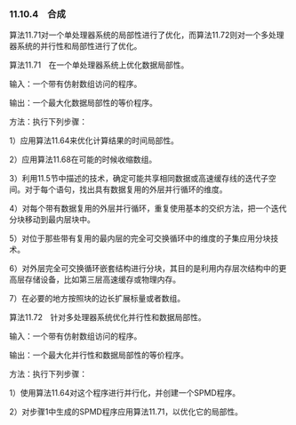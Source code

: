 ### 11.10.4　合成

算法11.71对一个单处理器系统的局部性进行了优化，而算法11.72则对一个多处理器系统的并行性和局部性进行了优化。

算法11.71　在一个单处理器系统上优化数据局部性。

输入：一个带有仿射数组访问的程序。

输出：一个最大化数据局部性的等价程序。

方法：执行下列步骤：

1）应用算法11.64来优化计算结果的时间局部性。

2）应用算法11.68在可能的时候收缩数组。

3）利用11.5节中描述的技术，确定可能共享相同数据或高速缓存线的迭代子空间。对于每个语句，找出具有数据复用的外层并行循环的维度。

4）对每个带有数据复用的外层并行循环，重复使用基本的交织方法，把一个迭代分块移动到最内层块中。

5）对位于那些带有复用的最内层的完全可交换循环中的维度的子集应用分块技术。

6）对外层完全可交换循环嵌套结构进行分块，其目的是利用内存层次结构中的更高层存储设备，比如第三层高速缓存或物理内存。

7）在必要的地方按照块的边长扩展标量或者数组。

算法11.72　针对多处理器系统优化并行性和数据局部性。

输入：一个带有仿射数组访问的程序。

输出：一个最大化并行性和数据局部性的等价程序。

方法：执行下列步骤：

1）使用算法11.64对这个程序进行并行化，并创建一个SPMD程序。

2）对步骤1中生成的SPMD程序应用算法11.71，以优化它的局部性。